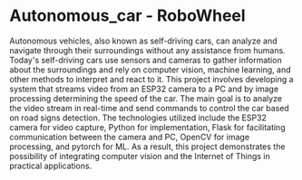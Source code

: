 # Autonomous_car - RoboWheel

Autonomous vehicles, also known as self-driving cars, can analyze and navigate through their surroundings without any assistance from humans.
Today's self-driving cars use sensors and cameras to gather information about the surroundings and rely on computer vision, machine learning, and other methods to interpret and react to it.
This project involves developing a system that streams video from an ESP32 camera to a PC and by image processing determining the speed of the car.
The main goal is to analyze the video stream in real-time and send commands to control the car based on road signs detection.
The technologies utilized include the ESP32 camera for video capture, Python for implementation, Flask for facilitating communication between the camera and PC, OpenCV for image processing, and pytorch for ML.
As a result, this project demonstrates the possibility of integrating computer vision and the Internet of Things in practical applications.
